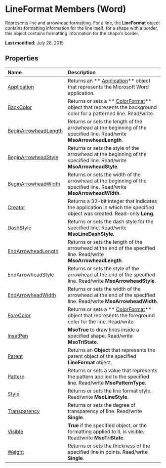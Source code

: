 
# LineFormat Members (Word)
Represents line and arrowhead formatting. For a line, the  **LineFormat** object contains formatting information for the line itself; for a shape with a border, this object contains formatting information for the shape's border.

 **Last modified:** July 28, 2015


## Properties



|**Name**|**Description**|
|:-----|:-----|
| [Application](b06b47c3-486c-2f1d-a166-34bcd89be05d.md)|Returns an  ** [Application](d1cf6f8f-4e88-bf01-93b4-90a83f79cb44.md)** object that represents the Microsoft Word application.|
| [BackColor](30c282ca-f20b-9d20-8e6c-6f2c37d0cd7b.md)|Returns or sets a  ** [ColorFormat](5f12793f-d847-ecf2-6cf6-39387f7f0b28.md)** object that represents the background color for a patterned line. Read/write.|
| [BeginArrowheadLength](e2bcb274-001e-69a8-35de-009193dcc117.md)|Returns or sets the length of the arrowhead at the beginning of the specified line. Read/write  **MsoArrowheadLength**.|
| [BeginArrowheadStyle](16aa1b91-5126-bbe5-be7d-ce26245f50a2.md)|Returns or sets the style of the arrowhead at the beginning of the specified line. Read/write  **MsoArrowheadStyle**.|
| [BeginArrowheadWidth](f15fdfd3-dd6c-a47e-8fad-ee8367c72341.md)|Returns or sets the width of the arrowhead at the beginning of the specified line. Read/write  **MsoArrowheadWidth**.|
| [Creator](6602d5e5-6747-020d-cbbc-45caae348910.md)|Returns a 32-bit integer that indicates the application in which the specified object was created. Read-only  **Long**.|
| [DashStyle](1dd61d77-d7fc-cb8d-5d44-38aca7073a68.md)|Returns or sets the dash style for the specified line. Read/write  **MsoLineDashStyle**.|
| [EndArrowheadLength](70aa1917-01ed-8a1c-a910-bb7f1175fd52.md)|Returns or sets the length of the arrowhead at the end of the specified line. Read/write  **MsoArrowheadLength**.|
| [EndArrowheadStyle](8893f334-4da7-ec32-f3e6-268706e3ca84.md)|Returns or sets the style of the arrowhead at the end of the specified line. Read/write  **MsoArrowheadStyle**.|
| [EndArrowheadWidth](01d77438-aa35-983b-7d93-a88e135d1820.md)|Returns or sets the width of the arrowhead at the end of the specified line. Read/write  **MsoArrowheadWidth**.|
| [ForeColor](16f8ddbe-21d8-4c09-ac54-feeb8f71146b.md)|Returns or sets a  ** [ColorFormat](5f12793f-d847-ecf2-6cf6-39387f7f0b28.md)** object that represents the foreground color for the line. Read/write.|
| [InsetPen](6dd5a7b7-bb43-2781-98cc-137537346390.md)| **MsoTrue** to draw lines inside a specified shape. Read/write **MsoTriState**.|
| [Parent](c146b846-25a7-add1-cbde-5b3b4cf87986.md)|Returns an  **Object** that represents the parent object of the specified **LineFormat** object.|
| [Pattern](6aa5b1e1-813c-bf03-aafa-7ef2aacbe51e.md)|Returns or sets a value that represents the pattern applied to the specified line. Read/write  **MsoPatternType**.|
| [Style](707056e1-eec1-41e9-60c8-1be0c18a36eb.md)|Returns or sets the line format style. Read/write  **MsoLineStyle**.|
| [Transparency](c9b3adcb-c884-cfd1-6500-f430fdf86423.md)|Returns or sets the degree of transparency of line. Read/write  **Single**.|
| [Visible](728c3146-6c7b-730c-aed0-c263481c374a.md)| **True** if the specified object, or the formatting applied to it, is visible. Read/write **MsoTriState**.|
| [Weight](81439a12-175e-9ea6-7fd8-ee4207a23752.md)|Returns or sets the thickness of the specified line in points. Read/write  **Single**.|
